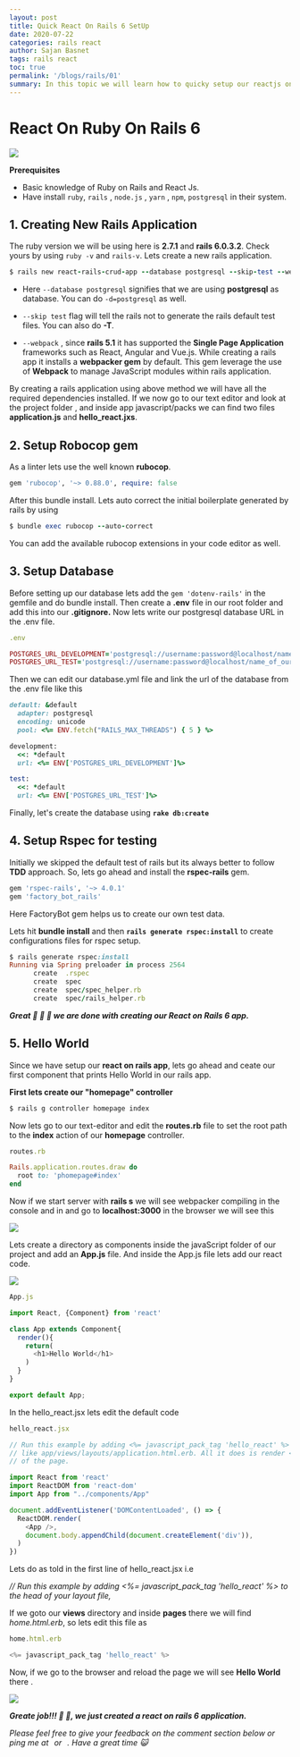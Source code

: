 ```yaml
---
layout: post
title: Quick React On Rails 6 SetUp
date: 2020-07-22
categories: rails react
author: Sajan Basnet
tags: rails react
toc: true
permalink: '/blogs/rails/01'
summary: In this topic we will learn how to quicky setup our reactjs on rails 6 application and use react components to print Hello World in out rails app.
---
```


# React On Ruby On Rails 6

<img class= "img-fluid img-thumbnail" src="{{site.baseurl}}/assets/img/ronronr.jpeg">

**Prerequisites** 
- Basic knowledge of Ruby on Rails and React Js.
- Have install `ruby`, `rails` , `node.js` , `yarn` , `npm`,  `postgresql` in their system.

## 1. Creating New Rails Application

The ruby version we will be  using here is **2.7.1** and  **rails 6.0.3.2**. Check yours by using `ruby -v` and `rails-v`. Lets create a new rails application.

```ruby 
$ rails new react-rails-crud-app --database postgresql --skip-test --webpack=react
```

* Here `--database postgresql` signifies that we are using **postgresql** as database. You can do `-d=postgresql` as well.

* `--skip test` flag will tell the rails not to generate the rails default test files. You can also do **-T**.

* `--webpack` , since **rails 5.1** it has supported the **Single Page Application** frameworks such as React, Angular and Vue.js. While creating  a rails app it installs a **webpacker gem** by default. This gem leverage  the use of **Webpack** to manage JavaScript modules within rails application. 

By creating a rails application using above method we will have all the required dependencies installed. If we now go to our text editor and look at the project folder , and inside app javascript/packs we can find two files **application.js**  and **hello_react.jxs**. 

## 2. Setup Robocop gem

As a linter lets use the well known **rubocop**. 

```ruby 
gem 'rubocop', '~> 0.88.0', require: false
```

After this bundle install. Lets auto correct the initial boilerplate generated by rails by using 

```ruby
$ bundle exec rubocop --auto-correct     
```

You can add the available rubocop extensions in your code editor as well.  

## 3. Setup Database

Before setting up our database lets add the `gem 'dotenv-rails'` in the gemfile and do bundle install.  Then create a **.env** file in our root folder and add  this into our **.gitignore.** Now lets write our postgresql database URL in the .env file.

```ruby
.env

POSTGRES_URL_DEVELOPMENT='postgresql://username:password@localhost/name_of_our_db_development'
POSTGRES_URL_TEST='postgresql://username:password@localhost/name_of_our_db_test'
```

Then we can edit our database.yml file and link the url of the database from the .env file like this 

```ruby 
default: &default
  adapter: postgresql
  encoding: unicode
  pool: <%= ENV.fetch("RAILS_MAX_THREADS") { 5 } %>

development:
  <<: *default
  url: <%= ENV['POSTGRES_URL_DEVELOPMENT']%>

test:
  <<: *default
  url: <%= ENV['POSTGRES_URL_TEST']%>

```

Finally, let's create the database using  **`rake db:create`**

## 4. Setup Rspec for testing 

Initially we skipped the default test of rails but its always better to follow **TDD** approach. So, lets go ahead and install the **rspec-rails** gem. 

```ruby 
gem 'rspec-rails', '~> 4.0.1'
gem 'factory_bot_rails'
```

Here FactoryBot gem helps us to create our own test data. 

Lets hit **bundle install** and then **`rails generate rspec:install`** to create configurations files for rspec setup.

```ruby
$ rails generate rspec:install
Running via Spring preloader in process 2564
      create  .rspec
      create  spec
      create  spec/spec_helper.rb
      create  spec/rails_helper.rb
```

***Great :tada: :clap: :tada:  we are done with creating our React on Rails 6 app.***

## 5. Hello World

Since we have setup our **react on rails app**, lets go ahead and ceate our first component that prints Hello World in our rails app.

**First lets create our "homepage" controller**

```ruby
$ rails g controller homepage index 
```

Now lets go to our text-editor and edit the **routes.rb** file to set the root path to the **index** action of our **homepage** controller.

```ruby
routes.rb 

Rails.application.routes.draw do
  root to: 'phomepage#index'
end

```

Now if we start server  with **rails s** we will see webpacker compiling in the console and in  and go to **localhost:3000**  in the browser we will see this 

<img class= "img-fluid img-thumbnail" src="{{site.baseurl}}/assets/img/react-home.png">


Lets create a directory as components inside the javaScript folder of our project and add an **App.js** file. And inside the App.js file lets add our react code.

<img class= "img-fluid img-thumbnail" src="{{site.baseurl}}/assets/img/path-js.png">

```javascript
App.js 

import React, {Component} from 'react'

class App extends Component{
  render(){
    return(
      <h1>Hello World</h1>
    )
  }
}

export default App;
```

In the hello_react.jsx  lets edit the default code 

```javascript 
hello_react.jsx

// Run this example by adding <%= javascript_pack_tag 'hello_react' %> to the head of your layout file,
// like app/views/layouts/application.html.erb. All it does is render <div>Hello React</div> at the bottom
// of the page.

import React from 'react'
import ReactDOM from 'react-dom'
import App from "../components/App"

document.addEventListener('DOMContentLoaded', () => {
  ReactDOM.render(
    <App />,
    document.body.appendChild(document.createElement('div')),
  )
})

```

Lets do as told in the first line of hello_react.jsx i.e

*// Run this example by adding <%= javascript_pack_tag 'hello_react' %> to the head of your layout file,*

If we goto our **views** directory and inside **pages** there we will find *home.html.erb*, so lets edit this file as 

```javascript
home.html.erb 

<%= javascript_pack_tag 'hello_react' %> 
```

Now, if we go to the browser and reload the page we will see **Hello World** there .

<img class= "img-fluid img-thumbnail" src="{{site.baseurl}}/assets/img/react-hello.png">

***Greate job!!! :tada: :tada:, we just created a react on rails 6 application.***

*Please feel free to give your feedback on the comment section below or ping me at <a aria-label="Send email" href="mailto:sajanbasnet75@gmail.com"><i class="icon fa fa-envelope" style="font-size:32px; margin: 0px 3px;"></i></a> or  <a aria-label="My LinkedIn" target="_blank" href="https://www.linkedin.com/in/sajan-basnet-b4b1b0148/"><i class="icon fa fa-linkedin-square" style="font-size:32px; margin: 0px 3px;" aria-hidden="true"></i></a>. Have a great time :smiley_cat:*
